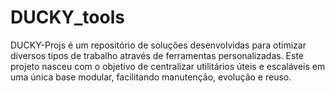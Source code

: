 # DUCKY_tools
DUCKY-Projs é um repositório de soluções desenvolvidas para otimizar diversos tipos de trabalho através de ferramentas personalizadas. Este projeto nasceu com o objetivo de centralizar utilitários úteis e escaláveis em uma única base modular, facilitando manutenção, evolução e reuso.
